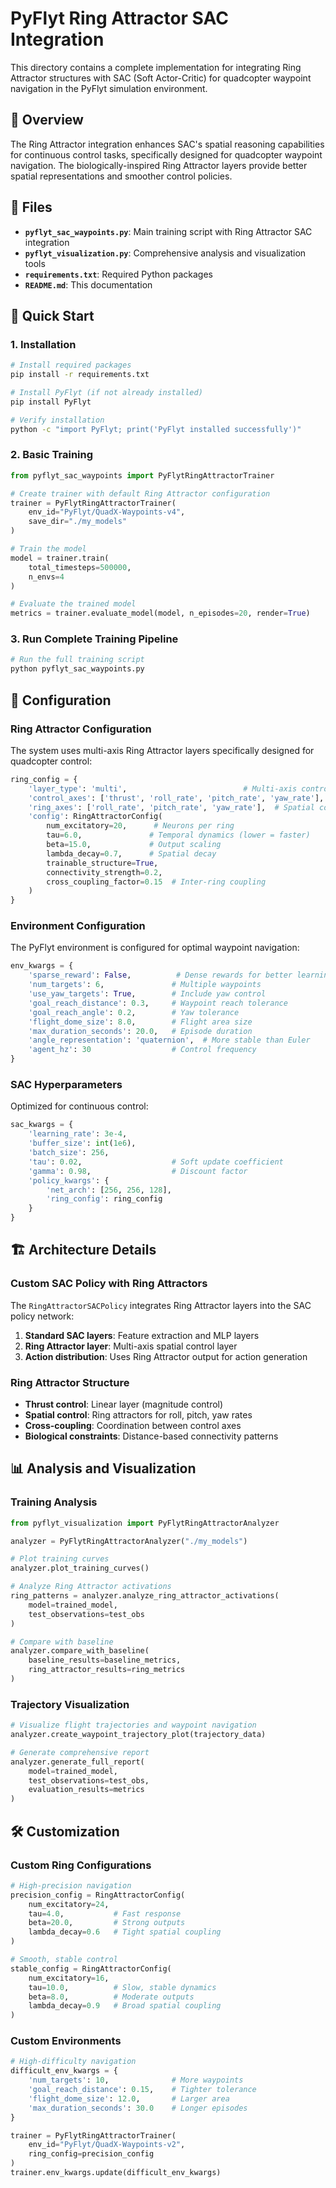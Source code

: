 # PyFlyt Ring Attractor SAC Integration

This directory contains a complete implementation for integrating Ring Attractor structures with SAC (Soft Actor-Critic) for quadcopter waypoint navigation in the PyFlyt simulation environment.

## 🚁 Overview

The Ring Attractor integration enhances SAC's spatial reasoning capabilities for continuous control tasks, specifically designed for quadcopter waypoint navigation. The biologically-inspired Ring Attractor layers provide better spatial representations and smoother control policies.

## 📁 Files

- **`pyflyt_sac_waypoints.py`**: Main training script with Ring Attractor SAC integration
- **`pyflyt_visualization.py`**: Comprehensive analysis and visualization tools
- **`requirements.txt`**: Required Python packages
- **`README.md`**: This documentation

## 🚀 Quick Start

### 1. Installation

```bash
# Install required packages
pip install -r requirements.txt

# Install PyFlyt (if not already installed)
pip install PyFlyt

# Verify installation
python -c "import PyFlyt; print('PyFlyt installed successfully')"
```

### 2. Basic Training

```python
from pyflyt_sac_waypoints import PyFlytRingAttractorTrainer

# Create trainer with default Ring Attractor configuration
trainer = PyFlytRingAttractorTrainer(
    env_id="PyFlyt/QuadX-Waypoints-v4",
    save_dir="./my_models"
)

# Train the model
model = trainer.train(
    total_timesteps=500000,
    n_envs=4
)

# Evaluate the trained model
metrics = trainer.evaluate_model(model, n_episodes=20, render=True)
```

### 3. Run Complete Training Pipeline

```bash
# Run the full training script
python pyflyt_sac_waypoints.py
```

## 🔧 Configuration

### Ring Attractor Configuration

The system uses multi-axis Ring Attractor layers specifically designed for quadcopter control:

```python
ring_config = {
    'layer_type': 'multi',                          # Multi-axis control
    'control_axes': ['thrust', 'roll_rate', 'pitch_rate', 'yaw_rate'],
    'ring_axes': ['roll_rate', 'pitch_rate', 'yaw_rate'],  # Spatial control
    'config': RingAttractorConfig(
        num_excitatory=20,      # Neurons per ring
        tau=6.0,               # Temporal dynamics (lower = faster)
        beta=15.0,             # Output scaling
        lambda_decay=0.7,      # Spatial decay
        trainable_structure=True,
        connectivity_strength=0.2,
        cross_coupling_factor=0.15  # Inter-ring coupling
    )
}
```

### Environment Configuration

The PyFlyt environment is configured for optimal waypoint navigation:

```python
env_kwargs = {
    'sparse_reward': False,          # Dense rewards for better learning
    'num_targets': 6,               # Multiple waypoints
    'use_yaw_targets': True,        # Include yaw control
    'goal_reach_distance': 0.3,     # Waypoint reach tolerance
    'goal_reach_angle': 0.2,        # Yaw tolerance
    'flight_dome_size': 8.0,        # Flight area size
    'max_duration_seconds': 20.0,   # Episode duration
    'angle_representation': 'quaternion',  # More stable than Euler
    'agent_hz': 30                  # Control frequency
}
```

### SAC Hyperparameters

Optimized for continuous control:

```python
sac_kwargs = {
    'learning_rate': 3e-4,
    'buffer_size': int(1e6),
    'batch_size': 256,
    'tau': 0.02,                    # Soft update coefficient
    'gamma': 0.98,                  # Discount factor
    'policy_kwargs': {
        'net_arch': [256, 256, 128],
        'ring_config': ring_config
    }
}
```

## 🏗️ Architecture Details

### Custom SAC Policy with Ring Attractors

The `RingAttractorSACPolicy` integrates Ring Attractor layers into the SAC policy network:

1. **Standard SAC layers**: Feature extraction and MLP layers
2. **Ring Attractor layer**: Multi-axis spatial control layer
3. **Action distribution**: Uses Ring Attractor output for action generation

### Ring Attractor Structure

- **Thrust control**: Linear layer (magnitude control)
- **Spatial control**: Ring attractors for roll, pitch, yaw rates
- **Cross-coupling**: Coordination between control axes
- **Biological constraints**: Distance-based connectivity patterns

## 📊 Analysis and Visualization

### Training Analysis

```python
from pyflyt_visualization import PyFlytRingAttractorAnalyzer

analyzer = PyFlytRingAttractorAnalyzer("./my_models")

# Plot training curves
analyzer.plot_training_curves()

# Analyze Ring Attractor activations
ring_patterns = analyzer.analyze_ring_attractor_activations(
    model=trained_model,
    test_observations=test_obs
)

# Compare with baseline
analyzer.compare_with_baseline(
    baseline_results=baseline_metrics,
    ring_attractor_results=ring_metrics
)
```

### Trajectory Visualization

```python
# Visualize flight trajectories and waypoint navigation
analyzer.create_waypoint_trajectory_plot(trajectory_data)

# Generate comprehensive report
analyzer.generate_full_report(
    model=trained_model,
    test_observations=test_obs,
    evaluation_results=metrics
)
```

## 🛠️ Customization

### Custom Ring Configurations

```python
# High-precision navigation
precision_config = RingAttractorConfig(
    num_excitatory=24,
    tau=4.0,           # Fast response
    beta=20.0,         # Strong outputs
    lambda_decay=0.6   # Tight spatial coupling
)

# Smooth, stable control
stable_config = RingAttractorConfig(
    num_excitatory=16,
    tau=10.0,          # Slow, stable dynamics
    beta=8.0,          # Moderate outputs
    lambda_decay=0.9   # Broad spatial coupling
)
```

### Custom Environments

```python
# High-difficulty navigation
difficult_env_kwargs = {
    'num_targets': 10,              # More waypoints
    'goal_reach_distance': 0.15,    # Tighter tolerance
    'flight_dome_size': 12.0,       # Larger area
    'max_duration_seconds': 30.0    # Longer episodes
}

trainer = PyFlytRingAttractorTrainer(
    env_id="PyFlyt/QuadX-Waypoints-v2",
    ring_config=precision_config
)
trainer.env_kwargs.update(difficult_env_kwargs)
```
